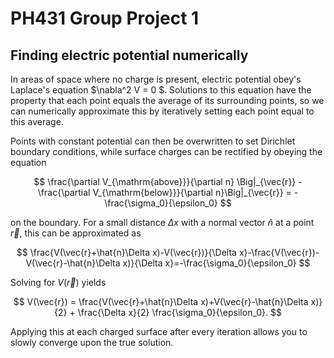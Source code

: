 # PH431 Group Project 1

## Finding electric potential numerically

In areas of space where no charge is present, electric potential obey's Laplace's equation $\nabla^2 V = 0 $. Solutions to this equation have the property that each point equals the average of its surrounding points, so we can numerically approximate this by iteratively setting each point equal to this average.

Points with constant potential can then be overwritten to set Dirichlet boundary conditions, while surface charges can be rectified by obeying the equation

$$
    \frac{\partial V_{\mathrm{above}}}{\partial n} \Big|_{\vec{r}} - \frac{\partial V_{\mathrm{below}}}{\partial n}\Big|_{\vec{r}} = -\frac{\sigma_0}{\epsilon_0}
$$

on the boundary. For a small distance $\Delta x$ with a normal vector $\hat{n}$ at a point $\vec{r}$, this can be approximated as

$$
    \frac{V(\vec{r}+\hat{n}\Delta x)-V(\vec{r})}{\Delta x}-\frac{V(\vec{r})-V(\vec{r}-\hat{n}\Delta x)}{\Delta x}=-\frac{\sigma_0}{\epsilon_0}
$$

Solving for $V(\vec{r})$ yields

$$
    V(\vec{r}) = \frac{V(\vec{r}+\hat{n}\Delta x)+V(\vec{r}-\hat{n}\Delta x)}{2} + \frac{\Delta x}{2} \frac{\sigma_0}{\epsilon_0}.
$$

Applying this at each charged surface after every iteration allows you to slowly converge upon the true solution.